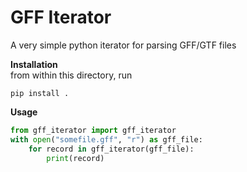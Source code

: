 GFF Iterator
==============
A very simple python iterator for parsing GFF/GTF files


**Installation**  
from within this directory, run  
```
pip install .
```


**Usage**  
```python
from gff_iterator import gff_iterator
with open("somefile.gff", "r") as gff_file:
    for record in gff_iterator(gff_file):
        print(record)
```
